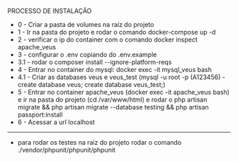 PROCESSO DE INSTALAÇÃO
- 0 - Criar a pasta de volumes na raíz do projeto
- 1 - Ir na pasta do projeto e rodar o comando docker-compose up -d
- 2 - verificar o ip do container com o comando docker inspect apache_veus
- 3 - configurar o .env copiando do .env.example
- 3.1 - rodar o composer install --ignore-platform-reqs
- 4 - Entrar no container do mysql: docker exec -it mysql_veus  bash
- 4.1 - Criar as databases veus e veus_test (mysql -u root -p (A123456) - create database veus; create database veus_test;)
- 5 - Entrar no container apache_veus (docker exec -it apache_veus  bash) e ir na pasta do projeto (cd /var/www/html) e rodar o php artisan migrate && php artisan migrate --database testing && php artisan passport:install
- 6 - Acessar a url localhost 

-------

- para rodar os testes na raíz do projeto rodar o comando ./vendor/phpunit/phpunit/phpunit 